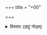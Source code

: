 +++
title = "+00"

+++
<details><summary>विस्तारः (द्रष्टुं नोद्यम्)</summary>

The text originally used as a basis for this version was Hindu Literature, Comprising THE BOOK OF GOOD COUNSELS, NALA AND DAMAYANTI, THE RÁMÁYANA AND SAKOONTALÁ, with Critical and Biographical Sketches. by Epiphanius Wilson, Revised edition, New York: P. F. Collier & Son, 1900. As in the case of so many wonderful texts, the source was a plain-vanilla version from *Project Gutenberg*.
But then, I went back to The Book of Good Counsels, from the Sanskrit of the "Hitopadesa" (London: Smith, Elder & Co., 1861), and checked and corrected many details from that original version. Many of the original footnotes had been omitted by Wilson, and I've now restored them.

Sir Edwin Arnold doesn't use any systematic system of transliteration, and I haven't tried to smooth out his inconsistencies. He even throws in a carat or acute accent from time to time, and I've preserved them, but they're pretty haphazard; so many others are omitted that the ones provided can hardly be more than decorative.

Sir Edwin Arnold (1832-1904) (*wikipedia*) is well known for many other works as well, among them *The Light of Asia* (an original poem about the life of the Buddha) and a translation of *The Bhagavad Gita*.

The natural cousins of this text are the Panchatantra and the Jataka stories in India, and Aesop's Fables in Europe. Links to these and other relevant collections of story material are available *on this site*.

Fran Pritchett
October 2004 
</details>


